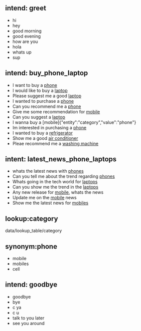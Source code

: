 ## intend: greet
- hi
- hey
- good morning
- good evening
- how are you
- hola
- whats up
- sup

## intend: buy_phone_laptop
- I want to buy a [phone](category)
- I would like to buy a [laptop](category)
- Please suggest me a good [laptop](category)
- I wanted to purchase a [phone](category)
- Can you recommend me a [phone](category)
- Give me some recommendation for [mobile](category)
- Can you suggest a [laptop](category)
- I wanna buy a [mobile]{"entity":"category","value":"phone"}
- Im interested in purchasing a [phone](category)
- I wanted to buy a [refrigerator](category)
- Show me a good [air conditioner](category)
- Pleae recommend me a [washing machine](category)

## intent: latest_news_phone_laptops
- whats the latest news with [phones](category)
- Can you tell me about the trend regarding [phones](category)
- Whats going in the tech world for [laptops](category)
- Can you show me the trend in the [laptops](category)
- Any new release for [mobile](category), whats the news
- Update me on the [mobile](category) news
- Show me the latest news for [mobiles](category)

## lookup:category
data/lookup_table/category

## synonym:phone
- mobile
- mobiles
- cell

## intend: goodbye
- goodbye
- bye
- c ya
- c u
- talk to you later
- see you around
